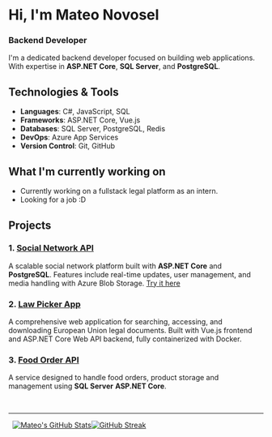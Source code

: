 # Hi, I'm Mateo Novosel
### Backend Developer

I'm a dedicated backend developer focused on building web applications. With expertise in **ASP.NET Core**, **SQL Server**, and **PostgreSQL**.

## Technologies & Tools

- **Languages**: C#, JavaScript, SQL
- **Frameworks**: ASP.NET Core, Vue.js
- **Databases**: SQL Server, PostgreSQL, Redis
- **DevOps**: Azure App Services
- **Version Control**: Git, GitHub

## What I'm currently working on

- Currently working on a fullstack legal platform as an intern.
- Looking for a job :D
<!--- Enhancing my skills with **cloud technologies** and **microservices architecture**.-->

## Projects

### 1. [Social Network API](https://github.com/novosel2/snetapi)
A scalable social network platform built with **ASP.NET Core** and **PostgreSQL**. Features include real-time updates, user management, and media handling with Azure Blob Storage. <a href="https://zavrsni-snet.vercel.app" target="_blank">Try it here</a>

### 2. [Law Picker App](https://github.com/novosel2/lawpicker-app)
A comprehensive web application for searching, accessing, and downloading European Union legal documents. Built with Vue.js frontend and ASP.NET Core Web API backend, fully containerized with Docker.

### 3. [Food Order API](https://github.com/novosel2/foodorderapi)
A service designed to handle food orders, product storage and management using **SQL Server** **ASP.NET Core**.

<br />
<hr />

&nbsp;&nbsp;[![Mateo's GitHub Stats](https://github-readme-stats.vercel.app/api?username=novosel2&show_icons=true&theme=radical&border_radius=0)](https://github.com/anuraghazra/github-readme-stats)[![GitHub Streak](https://github-readme-streak-stats-peach-tau.vercel.app?user=novosel2&theme=radical&border_radius=0&card_width=364)](https://git.io/streak-stats)

<!--
**novosel2/novosel2** is a ✨ _special_ ✨ repository because its `README.md` (this file) appears on your GitHub profile.

Here are some ideas to get you started:

- 🔭 I’m currently working on ...
- 🌱 I’m currently learning ...
- 👯 I’m looking to collaborate on ...
- 🤔 I’m looking for help with ...
- 💬 Ask me about ...
- 📫 How to reach me: ...
- 😄 Pronouns: ...
- ⚡ Fun fact: ....
-->
